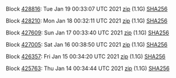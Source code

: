 Block [428816](https://testnet-insight.dashevo.org/insight/block/00000198bed5b8619b44cf4675276857f1d4be4c93a1e72b8ea055e060cc2ce5): Tue Jan 19 00:33:07 UTC 2021 [zip](https://dash-bootstrap.ams3.digitaloceanspaces.com/testnet/2021-01-19/bootstrap.dat.zip) (1.1G) [SHA256](https://dash-bootstrap.ams3.digitaloceanspaces.com/testnet/2021-01-19/sha256.txt)

Block [428210](https://testnet-insight.dashevo.org/insight/block/000002cdafe874720175c886ac39078e27592283afeb2b3b1b4fa0ed9a454113): Mon Jan 18 00:32:11 UTC 2021 [zip](https://dash-bootstrap.ams3.digitaloceanspaces.com/testnet/2021-01-18/bootstrap.dat.zip) (1.1G) [SHA256](https://dash-bootstrap.ams3.digitaloceanspaces.com/testnet/2021-01-18/sha256.txt)

Block [427609](https://testnet-insight.dashevo.org/insight/block/0000001b7de991b73da5d6a12f03d882b61b2936854ff21d71e2365e90a6c9eb): Sun Jan 17 00:33:40 UTC 2021 [zip](https://dash-bootstrap.ams3.digitaloceanspaces.com/testnet/2021-01-17/bootstrap.dat.zip) (1.1G) [SHA256](https://dash-bootstrap.ams3.digitaloceanspaces.com/testnet/2021-01-17/sha256.txt)

Block [427005](https://testnet-insight.dashevo.org/insight/block/0000011730a533ddb62b53179a56d8fee3e5f195c3d30ffcba35b9a16bc1b7a7): Sat Jan 16 00:38:50 UTC 2021 [zip](https://dash-bootstrap.ams3.digitaloceanspaces.com/testnet/2021-01-16/bootstrap.dat.zip) (1.1G) [SHA256](https://dash-bootstrap.ams3.digitaloceanspaces.com/testnet/2021-01-16/sha256.txt)

Block [426357](https://testnet-insight.dashevo.org/insight/block/000000be80fe29c9faa51e64839a18a8a9500ad7d85f8b41b009abb79399457b): Fri Jan 15 00:34:20 UTC 2021 [zip](https://dash-bootstrap.ams3.digitaloceanspaces.com/testnet/2021-01-15/bootstrap.dat.zip) (1.1G) [SHA256](https://dash-bootstrap.ams3.digitaloceanspaces.com/testnet/2021-01-15/sha256.txt)

Block [425763](https://testnet-insight.dashevo.org/insight/block/0000023727269d605859df1bde7b24b6d2304dc04c520ae9d8c38bfb35a14475): Thu Jan 14 00:34:44 UTC 2021 [zip](https://dash-bootstrap.ams3.digitaloceanspaces.com/testnet/2021-01-14/bootstrap.dat.zip) (1.1G) [SHA256](https://dash-bootstrap.ams3.digitaloceanspaces.com/testnet/2021-01-14/sha256.txt)
